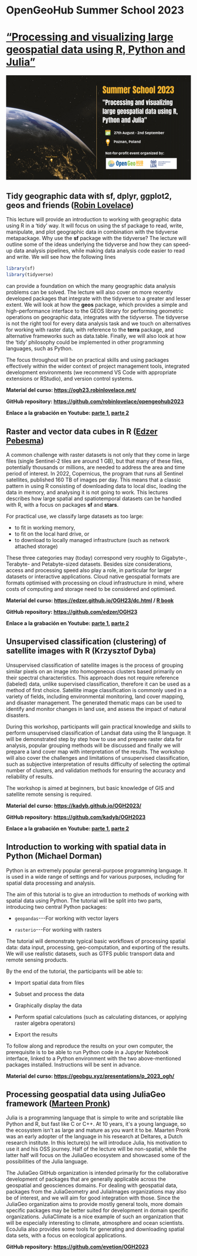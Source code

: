 # OpenGeoHub Summer School 2023

# [“Processing and visualizing large geospatial data using R, Python and Julia”](https://opengeohub.org/summer-school/opengeohub-summer-school-poznan-2023/)

![](img/logo.png)

## Tidy geographic data with sf, dplyr, ggplot2, geos and friends ([Robin Lovelace](https://www.robinlovelace.net/))

This lecture will provide an introduction to working with geographic
data using R in a ‘tidy’ way. It will focus on using the sf package to
read, write, manipulate, and plot geographic data in combination with
the tidyverse metapackage. Why use the **sf** package with the
tidyverse? The lecture will outline some of the ideas underlying the
tidyverse and how they can speed-up data analysis pipelines, while
making data analysis code easier to read and write. We will see how the
following lines

``` r
library(sf)
library(tidyverse)
```

can provide a foundation on which the many geographic data analysis
problems can be solved. The lecture will also cover on more recently
developed packages that integrate with the tidyverse to a greater and
lesser extent. We will look at how the **geos** package, which provides
a simple and high-performance interface to the GEOS library for
performing geometric operations on geographic data, integrates with the
tidyverse. The tidyverse is not the right tool for every data analysis
task and we touch on alternatives for working with raster data, with
reference to the **terra** package, and alternative frameworks such as
data.table. Finally, we will also look at how the ‘tidy’ philosophy
could be implemented in other programming languages, such as Python.

The focus throughout will be on practical skills and using packages
effectively within the wider context of project management tools,
integrated development environments (we recommend VS Code with
appropriate extensions or RStudio), and version control systems.

**Material del curso: <https://ogh23.robinlovelace.net/>**

**GitHub repository: <https://github.com/robinlovelace/opengeohub2023>**

**Enlace a la grabación en Youtube: [parte
1](https://www.youtube.com/watch?v=CwL_luh2tWs), [parte
2](https://www.youtube.com/watch?v=1sQN6r-u15o)**

## Raster and vector data cubes in R ([Edzer Pebesma](https://www.uni-muenster.de/Geoinformatics/en/institute/staff/index.php/119/edzer_pebesma))

A common challenge with raster datasets is not only that they come in
large files (single Sentinel-2 tiles are around 1 GB), but that many of
these files, potentially thousands or millions, are needed to address
the area and time period of interest. In 2022, Copernicus, the program
that runs all Sentinel satellites, published 160 TB of images per day.
This means that a classic pattern in using R consisting of downloading
data to local disc, loading the data in memory, and analysing it is not
going to work. This lectures describes how large spatial and
spatiotemporal datasets can be handled with R, with a focus on packages
**sf** and **stars**.

For practical use, we classify large datasets as too large:

- to fit in working memory,
- to fit on the local hard drive, or
- to download to locally managed infrastructure (such as network
  attached storage)

These three categories may (today) correspond very roughly to Gigabyte-,
Terabyte- and Petabyte-sized datasets. Besides size considerations,
access and processing speed also play a role, in particular for larger
datasets or interactive applications. Cloud native geospatial formats
are formats optimised with processing on cloud infrastructure in mind,
where costs of computing and storage need to be considered and
optimised.

**Material del curso: <https://edzer.github.io/OGH23/dc.html> / [R
book](https://r-spatial.org/book/)**

**GitHub repository: <https://github.com/edzer/OGH23>**

**Enlace a la grabación en Youtube: [parte
1](https://www.youtube.com/watch?v=c8omo1tEB-8), [parte
2](https://www.youtube.com/watch?v=hvST0r9F59Y)**

## Unsupervised classification (clustering) of satellite images with R (Krzysztof Dyba)

Unsupervised classification of satellite images is the process of
grouping similar pixels on an image into homogeneous clusters based
primarily on their spectral characteristics. This approach does not
require reference (labeled) data, unlike supervised classification,
therefore it can be used as a method of first choice. Satellite image
classification is commonly used in a variety of fields, including
environmental monitoring, land cover mapping, and disaster management.
The generated thematic maps can be used to identify and monitor changes
in land use, and assess the impact of natural disasters.

During this workshop, participants will gain practical knowledge and
skills to perform unsupervised classification of Landsat data using the
R language. It will be demonstrated step by step how to use and prepare
raster data for analysis, popular grouping methods will be discussed and
finally we will prepare a land cover map with interpretation of the
results. The workshop will also cover the challenges and limitations of
unsupervised classification, such as subjective interpretation of
results difficulty of selecting the optimal number of clusters, and
validation methods for ensuring the accuracy and reliability of results.

The workshop is aimed at beginners, but basic knowledge of GIS and
satellite remote sensing is required.

**Material del curso: <https://kadyb.github.io/OGH2023/>**

**GitHub repository: <https://github.com/kadyb/OGH2023>**

**Enlace a la grabación en Youtube: [parte
1](https://www.youtube.com/watch?v=YJlnxyEpDu4), [parte
2](https://www.youtube.com/watch?v=i06fwdLyZmg)**

## Introduction to working with spatial data in Python (Michael Dorman)

Python is an extremely popular general-purpose programming language. It
is used in a wide range of settings and for various purposes, including
for spatial data processing and analysis.

The aim of this tutorial is to give an introduction to methods of
working with spatial data using Python. The tutorial will be split into
two parts, introducing two central Python packages:

- `geopandas`---For working with vector layers

- `rasterio`---For working with rasters

The tutorial will demonstrate typical basic workflows of processing
spatial data: data input, processing, geo-computation, and exporting of
the results. We will use realistic datasets, such as GTFS public
transport data and remote sensing products.

By the end of the tutorial, the participants will be able to:

- Import spatial data from files

- Subset and process the data

- Graphically display the data

- Perform spatial calculations (such as calculating distances, or
  applying raster algebra operators)

- Export the results

To follow along and reproduce the results on your own computer, the
prerequisite is to be able to run Python code in a Jupyter Notebook
interface, linked to a Python environment with the two above-mentioned
packages installed. Instructions will be sent in advance.

**Material del curso: <https://geobgu.xyz/presentations/p_2023_ogh/>**

## Processing geospatial data using JuliaGeo framework ([Marteen Pronk](https://www.evetion.nl/))

Julia is a programming language that is simple to write and scriptable
like Python and R, but fast like C or C++. At 10 years, it's a young
language, so the ecosystem isn't as large and mature as you want it to
be. Maarten Pronk was an early adopter of the language in his research
at Deltares, a Dutch research institute. In this lecture(s) he will
introduce Julia, his motivation to use it and his OSS journey. Half of
the lecture will be non-spatial, while the latter half will focus on the
JuliaGeo ecosystem and showcased some of the possibilities of the Julia
language.  

The JuliaGeo GitHub organization is intended primarily for the
collaborative development of packages that are generally applicable
across the geospatial and geosciences domains. For dealing with
geospatial data, packages from the JuliaGeometry and JuliaImages
organizations may also be of interest, and we will aim for good
integration with those. Since the JuliaGeo organization aims to provide
mostly general tools, more domain specific packages may be better suited
for development in domain specific organizations. JuliaClimate is a nice
example of such an organization that will be especially interesting to
climate, atmosphere and ocean scientists. EcoJulia also provides some
tools for generating and downloading spatial data sets, with a focus on
ecological applications.

**GitHub repository: <https://github.com/evetion/OGH2023>**
